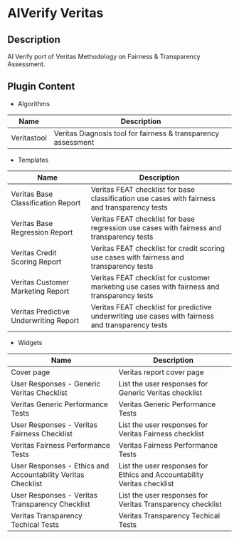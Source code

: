 # AIVerify Veritas

## Description

AI Verify port of Veritas Methodology on Fairness & Transparency Assessment.

## Plugin Content

- Algorithms

| Name        | Description                                                   |
| ----------- | ------------------------------------------------------------- |
| Veritastool | Veritas Diagnosis tool for fairness & transparency assessment |

- Templates

| Name                                   | Description                                                                                       |
| -------------------------------------- | ------------------------------------------------------------------------------------------------- |
| Veritas Base Classification Report     | Veritas FEAT checklist for base classification use cases with fairness and transparency tests     |
| Veritas Base Regression Report         | Veritas FEAT checklist for base regression use cases with fairness and transparency tests         |
| Veritas Credit Scoring Report          | Veritas FEAT checklist for credit scoring use cases with fairness and transparency tests          |
| Veritas Customer Marketing Report      | Veritas FEAT checklist for customer marketing use cases with fairness and transparency tests      |
| Veritas Predictive Underwriting Report | Veritas FEAT checklist for predictive underwriting use cases with fairness and transparency tests |

- Widgets

| Name                                                         | Description                                                             |
| ------------------------------------------------------------ | ----------------------------------------------------------------------- |
| Cover page                                                   | Veritas report cover page                                               |
| User Responses - Generic Veritas Checklist                   | List the user responses for Generic Veritas checklist                   |
| Veritas Generic Performance Tests                            | Veritas Generic Performance Tests                                       |
| User Responses - Veritas Fairness Checklist                  | List the user responses for Veritas Fairness checklist                  |
| Veritas Fairness Performance Tests                           | Veritas Fairness Performance Tests                                      |
| User Responses - Ethics and Accountability Veritas Checklist | List the user responses for Ethics and Accountability Veritas checklist |
| User Responses - Veritas Transparency Checklist              | List the user responses for Veritas Transparency checklist              |
| Veritas Transparency Techical Tests                          | Veritas Transparency Techical Tests                                     |
